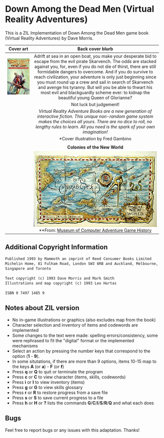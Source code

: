 # Down Among the Dead Men (Virtual Reality Adventures)

This is a ZIL Implementation of Down Among the Dead Men game book (Virtual Reality Adventures) by Dave Morris.

| **Cover art** | **Back cover blurb**|
|:-:|:-:|
|![Cover Art](/images/dead-men.png)|Adrift at sea in an open boat, you make your desperate bid to escape from the evil pirate Skarvench. The odds are stacked against you, for, even if you do not die of thirst, there are still formidable dangers to overcome. And if you do survive to reach civilization, your adventure is only just beginning since you must round up a crew and sail in search of Skarvench and avenge his tyranny. But will you be able to thwart his most evil and blackguardly scheme ever: to kidnap the beautiful young Queen of Glorianne?|
| |Not luck but judgement!|
| |*Virtual Reality Adventure Books are a new generation of interactive fiction. This unique non-random game system makes the choices all yours. There are no dice to roll, no lengthy rules to learn. All you need is the spark of your own imagination!*|
| |*Cover illustration by Fred Gambino|
| | |
| |**Colonies of the New World**|
| |![Map](/images/colonies-of-the-new-world.jpg)<br>**From: [Museum of Computer Adventure Game History](https://mocagh.org/loadpage.php?getcompany=otherbook)|

## Additional Copyright Information

```
Published 1993 by Mammoth an imprint of Reed Consumer Books Limited
Michelin Home, 81 Fulham Road, London SW3 6RB and Auckland, Melbourne, Singapore and Toronto

Text copyright (c) 1993 Dave Morris and Mark Smith
Illustrations and map copyright (c) 1993 Leo Hartas

ISBN 0 7497 1485 9
```

## Notes about ZIL version

- No in-game illustrations or graphics (also excludes map from the book)
- Character selection and inventory of items and codewords are implemented
- Some changes to the text were made: spelling errors/consistency, some were rephrased to fit the "digital" format or the implemented mechanisms
- Select an action by pressing the number keys that correspond to the option (**1** - **9**).
- In some situtations, if there are more than 9 options, items 10-15 map to the keys **A** (or **a**) - **F** (or **f**)
- Press **q** or **Q** to quit or terminate the program
- Press **c** or **C** to view character (items, skills, codewords)
- Press **i** or **I** to view inventory (items)
- Press **g** or **G** to view skills glossary
- Press **r** or **R** to restore progress from a save file
- Press **s** or **S** to save current progress to a file
- Press **h** or **H** or **?** lists the commands **G**/**C**/**I**/**S**/**R**/**Q** and what each does

## Bugs

Feel free to report bugs or any issues with this adaptation. Thanks!
